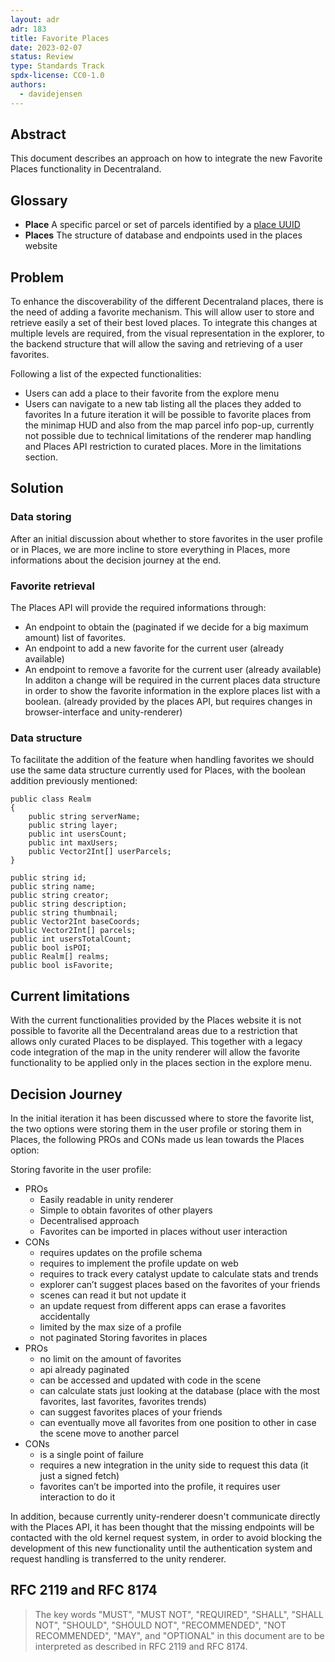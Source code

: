 ```yaml
---
layout: adr
adr: 183
title: Favorite Places
date: 2023-02-07
status: Review
type: Standards Track
spdx-license: CC0-1.0
authors:
  - davidejensen
---
```


## Abstract

This document describes an approach on how to integrate the new Favorite Places functionality in Decentraland.

## Glossary

- **Place** A specific parcel or set of parcels identified by a [place UUID](/adr/ADR-186)
- **Places** The structure of database and endpoints used in the places website

## Problem

To enhance the discoverability of the different Decentraland places, there is the need of adding a favorite mechanism. This will allow user to store and retrieve easily a set of their best loved places.
To integrate this changes at multiple levels are required, from the visual representation in the explorer, to the backend structure that will allow the saving and retrieving of a user favorites.

Following a list of the expected functionalities:

- Users can add a place to their favorite from the explore menu
- Users can navigate to a new tab listing all the places they added to favorites
In a future iteration it will be possible to favorite places from the minimap HUD and also from the map parcel info pop-up, currently not possible due to technical limitations of the renderer map handling and Places API restriction to curated places.
More in the limitations section.

## Solution

### Data storing

After an initial discussion about whether to store favorites in the user profile or in Places, we are more incline to store everything in Places, more informations about the decision journey at the end.

### Favorite retrieval

The Places API will provide the required informations through:

- An endpoint to obtain the (paginated if we decide for a big maximum amount) list of favorites.
- An endpoint to add a new favorite for the current user (already available)
- An endpoint to remove a favorite for the current user (already available)
In additon a change will be required in the current places data structure in order to show the favorite information in the explore places list with a boolean. (already provided by the places API, but requires changes in browser-interface and unity-renderer)

### Data structure

To facilitate the addition of the feature when handling favorites we should use the same data structure currently used for Places, with the boolean addition previously mentioned:

```
public class Realm
{
	public string serverName;
	public string layer;
	public int usersCount;
	public int maxUsers;
	public Vector2Int[] userParcels;
}

public string id;
public string name;
public string creator;
public string description;
public string thumbnail;
public Vector2Int baseCoords;
public Vector2Int[] parcels;
public int usersTotalCount;
public bool isPOI;
public Realm[] realms;
public bool isFavorite;
```

## Current limitations

With the current functionalities provided by the Places website it is not possible to favorite all the Decentraland areas due to a restriction that allows only curated Places to be displayed. This together with a legacy code integration of the map in the unity renderer will allow the favorite functionality to be applied only in the places section in the explore menu.

## Decision Journey

In the initial iteration it has been discussed where to store the favorite list, the two options were storing them in the user profile or storing them in Places, the following PROs and CONs made us lean towards the Places option:

Storing favorite in the user profile:
  - PROs
    * Easily readable in unity renderer
    * Simple to obtain favorites of other players
    * Decentralised approach
    * Favorites can be imported in places without user interaction
  - CONs
    * requires updates on the profile schema
    * requires to implement the profile update on web
    * requires to track every catalyst update to calculate stats and trends
    * explorer can’t suggest places based on the favorites of your friends
    * scenes can read it but not update it
    * an update request from different apps can erase a favorites accidentally
    * limited by the max size of a profile
    * not paginated
Storing favorites in places
  - PROs
    * no limit on the amount of favorites
    * api already paginated
    * can be accessed and updated with code in the scene
    * can calculate stats just looking at the database (place with the most favorites, last favorites, favorites trends)
    * can suggest favorites places of your friends
    * can eventually move all favorites from one position to other in case the scene move to another parcel
  - CONs
    * is a single point of failure
    * requires a new integration in the unity side to request this data (it just a signed fetch)
    * favorites can’t be imported into the profile, it requires user interaction to do it

In addition, because currently unity-renderer doesn't communicate directly with the Places API, it has been thought that the missing endpoints will be contacted with the old kernel request system, in order to avoid blocking the development of this new functionality until the authentication system and request handling is transferred to the unity renderer.

## RFC 2119 and RFC 8174

> The key words "MUST", "MUST NOT", "REQUIRED", "SHALL", "SHALL NOT", "SHOULD", "SHOULD NOT", "RECOMMENDED", "NOT RECOMMENDED", "MAY", and "OPTIONAL" in this document are to be interpreted as described in RFC 2119 and RFC 8174.
